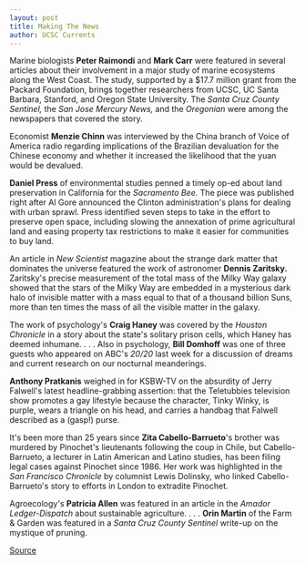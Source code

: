 ```yaml
---
layout: post
title: Making The News
author: UCSC Currents
---
```


Marine biologists **Peter Raimondi** and **Mark Carr** were featured in several articles about their involvement in a major study of marine ecosystems along the West Coast. The study, supported by a $17.7 million grant from the Packard Foundation, brings together researchers from UCSC, UC Santa Barbara, Stanford, and Oregon State University. The _Santa Cruz County Sentinel,_ the _San Jose Mercury News,_ and the _Oregonian_ were among the newspapers that covered the story.

Economist **Menzie Chinn** was interviewed by the China branch of Voice of America radio regarding implications of the Brazilian devaluation for the Chinese economy and whether it increased the likelihood that the yuan would be devalued.

**Daniel Press** of environmental studies penned a timely op-ed about land preservation in California for the _Sacramento Bee._ The piece was published right after Al Gore announced the Clinton administration's plans for dealing with urban sprawl. Press identified seven steps to take in the effort to preserve open space, including slowing the annexation of prime agricultural land and easing property tax restrictions to make it easier for communities to buy land.

An article in _New Scientist_ magazine about the strange dark matter that dominates the universe featured the work of astronomer **Dennis Zaritsky.** Zaritsky's precise measurement of the total mass of the Milky Way galaxy showed that the stars of the Milky Way are embedded in a mysterious dark halo of invisible matter with a mass equal to that of a thousand billion Suns, more than ten times the mass of all the visible matter in the galaxy.

The work of psychology's **Craig Haney** was covered by the _Houston Chronicle_ in a story about the state's solitary prison cells, which Haney has deemed inhumane. . . . Also in psychology, **Bill Domhoff** was one of three guests who appeared on ABC's _20/20_ last week for a discussion of dreams and current research on our nocturnal meanderings.

**Anthony Pratkanis** weighed in for KSBW-TV on the absurdity of Jerry Falwell's latest headline-grabbing assertion: that the Teletubbies television show promotes a gay lifestyle because the character, Tinky Winky, is purple, wears a triangle on his head, and carries a handbag that Falwell described as a (gasp!) purse.

It's been more than 25 years since **Zita Cabello-Barrueto**'s brother was murdered by Pinochet's lieutenants following the coup in Chile, but Cabello-Barrueto, a lecturer in Latin American and Latino studies, has been filing legal cases against Pinochet since 1986. Her work was highlighted in the _San Francisco Chronicle_ by columnist Lewis Dolinsky, who linked Cabello-Barrueto's story to efforts in London to extradite Pinochet.

Agroecology's **Patricia Allen** was featured in an article in the _Amador Ledger-Dispatch_ about sustainable agriculture. . . . **Orin Martin** of the Farm & Garden was featured in a _Santa Cruz County Sentinel_ write-up on the mystique of pruning.

[Source](http://www1.ucsc.edu/oncampus/currents/98-99/02-15/makenews.htm "Permalink to Making the News; 02-15-99")

